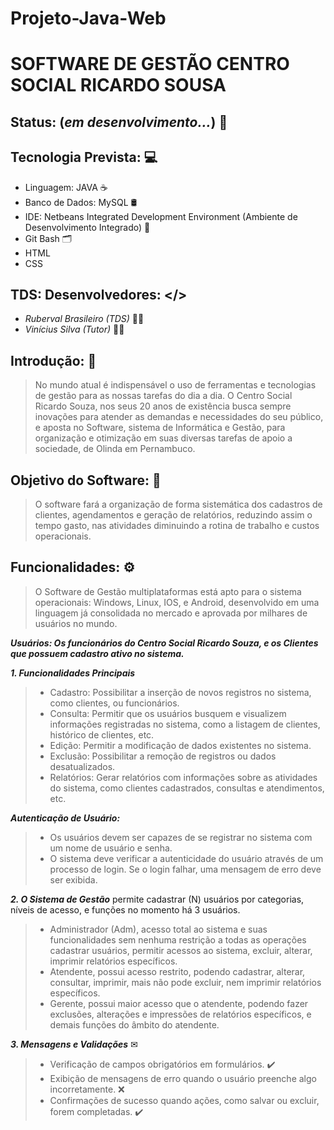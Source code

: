# Projeto-Java-Web
# **SOFTWARE DE GESTÃO CENTRO SOCIAL RICARDO SOUSA**

## Status: (*em desenvolvimento...*) 🔄

## Tecnologia Prevista: 💻
- Linguagem: JAVA ☕
- Banco de Dados: MySQL 🛢️
- IDE: Netbeans Integrated Development Environment (Ambiente de Desenvolvimento Integrado) 🧊
- Git Bash 🗂️
- HTML
- CSS

## TDS: Desenvolvedores: </>
- *Ruberval Brasileiro (TDS)* 👨‍💻
- *Vinícius Silva (Tutor)* 👨‍🏫

## Introdução: 🧾
> No mundo atual é indispensável o uso de ferramentas e tecnologias de gestão para as nossas tarefas do dia a dia.
> O Centro Social Ricardo Souza, nos seus 20 anos de existência busca sempre inovações para atender as demandas e necessidades do seu público, e aposta no Software, sistema de Informática e Gestão, para organização e otimização em suas diversas tarefas de apoio a sociedade, de Olinda em Pernambuco.</p>


## Objetivo do Software: 🎯
> O software fará a organização de forma sistemática dos cadastros de clientes, agendamentos e geração de relatórios, reduzindo assim o tempo gasto, nas atividades diminuindo a rotina de  trabalho e custos operacionais.


## Funcionalidades: ⚙️
> O Software de Gestão multiplataformas está apto para o sistema operacionais: Windows, Linux, IOS, e Android, desenvolvido em uma linguagem já consolidada no mercado e aprovada por milhares de usuários no mundo.

***Usuários: Os funcionários do Centro Social Ricardo Souza, e os Clientes que possuem cadastro ativo no sistema.***<br>

***1. Funcionalidades Principais***
>- Cadastro: Possibilitar a inserção de novos registros no sistema, como clientes, ou funcionários.
>- Consulta: Permitir que os usuários busquem e visualizem informações registradas no sistema, como a listagem de clientes, histórico de clientes, etc.
>- Edição: Permitir a modificação de dados existentes no sistema.
>- Exclusão: Possibilitar a remoção de registros ou dados desatualizados.
>- Relatórios: Gerar relatórios com informações sobre as atividades do sistema, como clientes cadastrados, consultas e atendimentos, etc.
  
 ***Autenticação de Usuário:***
>- Os usuários devem ser capazes de se registrar no sistema com um nome de usuário e senha.
>- O sistema deve verificar a autenticidade do usuário através de um processo de login.
  Se o login falhar, uma mensagem de erro deve ser exibida.

***2. O Sistema de Gestão*** permite cadastrar (N) usuários por categorias, níveis de acesso, e funções no momento há 3 usuários.
>- Administrador (Adm), acesso total ao sistema e suas funcionalidades sem nenhuma restrição a todas as operações cadastrar usuários, permitir acessos ao sistema, excluir, alterar, imprimir relatórios específicos.
>- Atendente, possui acesso restrito, podendo cadastrar, alterar, consultar, imprimir, mais não pode excluir, nem imprimir relatórios específicos.
>- Gerente, possui maior acesso que o atendente, podendo fazer exclusões, alterações e impressões de relatórios específicos, e demais funções do âmbito do atendente.

***3. Mensagens e Validações*** ✉
>- Verificação de campos obrigatórios em formulários. ✔️
>- Exibição de mensagens de erro quando o usuário preenche algo incorretamente. ❌
>- Confirmações de sucesso quando ações, como salvar ou excluir, forem completadas. ✔️
